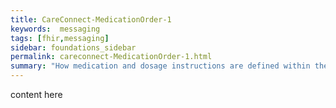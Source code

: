 ```yaml
---
title: CareConnect-MedicationOrder-1
keywords:  messaging
tags: [fhir,messaging]
sidebar: foundations_sidebar
permalink: careconnect-MedicationOrder-1.html
summary: "How medication and dosage instructions are defined within the CareConnect-MedicationOrder-1 profiled resource"
---
```




content here